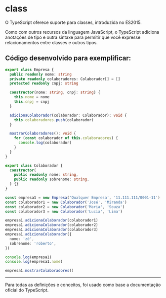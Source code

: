 # class

O TypeScript oferece suporte para classes, introduzida no ES2015.

Como com outros recursos da linguagem JavaScript, o TypeScript adiciona anotações de tipo e outra sintaxe para permitir que você expresse relacionamentos entre classes e outros tipos.

## Código desenvolvido para exemplificar:

~~~typescript
export class Empresa {
  public readonly nome: string
  private readonly colaboradores: Colaborador[] = []
  protected readonly cnpj: string

  constructor(nome: string, cnpj: string) {
    this.nome = nome
    this.cnpj = cnpj
  }

  adicionaColaborador(colaborador: Colaborador): void {
    this.colaboradores.push(colaborador)
  }

  mostrarColaboradores(): void {
    for (const colaborador of this.colaboradores) {
      console.log(colaborador)
    }
  }
}

export class Colaborador {
  constructor(
    public readonly nome: string,
    public readonly sobrenome: string,
  ) {}
}

const empresa1 = new Empresa('Qualquer Empresa', '11.111.111/0001-11')
const colaborador1 = new Colaborador('José', 'Miranda')
const colaborador2 = new Colaborador('Maria', 'Souza')
const colaborador3 = new Colaborador('Lucia', 'Lima')

empresa1.adicionaColaborador(colaborador1)
empresa1.adicionaColaborador(colaborador2)
empresa1.adicionaColaborador(colaborador3)
empresa1.adicionaColaborador({
  nome: 'zé',
  sobrenome: 'roberto',
})

console.log(empresa1)
console.log(empresa1.nome)

empresa1.mostrarColaboradores()
~~~

---
Para todas as definições e conceitos, foi usado como base a documentação oficial do TypeScript.
